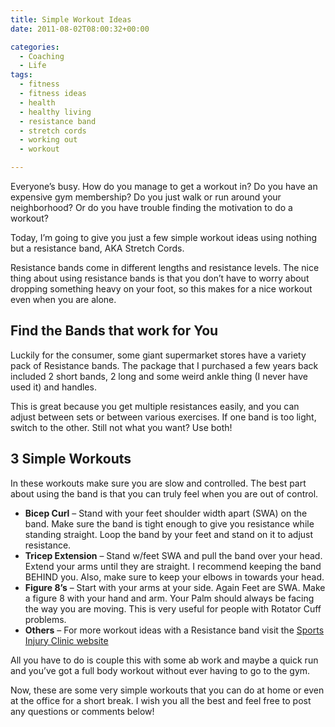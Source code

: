 ```yaml
---
title: Simple Workout Ideas
date: 2011-08-02T08:00:32+00:00

categories:
  - Coaching
  - Life
tags:
  - fitness
  - fitness ideas
  - health
  - healthy living
  - resistance band
  - stretch cords
  - working out
  - workout

---
```

Everyone&#8217;s busy. How do you manage to get a workout in? Do you have an expensive gym membership? Do you just walk or run around your neighborhood? Or do you have trouble finding the motivation to do a workout?

Today, I&#8217;m going to give you just a few simple workout ideas using nothing but a resistance band, AKA Stretch Cords.

Resistance bands come in different lengths and resistance levels. The nice thing about using resistance bands is that you don&#8217;t have to worry about dropping something heavy on your foot, so this makes for a nice workout even when you are alone.

## Find the Bands that work for You

Luckily for the consumer, some giant supermarket stores have a variety pack of Resistance bands. The package that I purchased a few years back included 2 short bands, 2 long and some weird ankle thing (I never have used it) and handles.

This is great because you get multiple resistances easily, and you can adjust between sets or between various exercises. If one band is too light, switch to the other. Still not what you want? Use both!

## 3 Simple Workouts

In these workouts make sure you are slow and controlled. The best part about using the band is that you can truly feel when you are out of control.

  * **Bicep Curl** &#8211; Stand with your feet shoulder width apart (SWA) on the band. Make sure the band is tight enough to give you resistance while standing straight. Loop the band by your feet and stand on it to adjust resistance.
  * **Tricep Extension** &#8211; Stand w/feet SWA and pull the band over your head. Extend your arms until they are straight. I recommend keeping the band BEHIND you. Also, make sure to keep your elbows in towards your head.
  * **Figure 8&#8217;s** &#8211; Start with your arms at your side. Again Feet are SWA. Make a figure 8 with your hand and arm. Your Palm should always be facing the way you are moving. This is very useful for people with Rotator Cuff problems.
  * **Others** &#8211; For more workout ideas with a Resistance band visit the <a title="Resistance Band Excercises" href="http://www.sportsinjuryclinic.net/strengthening/resistancebands.php">Sports Injury Clinic website</a>

All you have to do is couple this with some ab work and maybe a quick run and you&#8217;ve got a full body workout without ever having to go to the gym.

Now, these are some very simple workouts that you can do at home or even at the office for a short break. I wish you all the best and feel free to post any questions or comments below!
